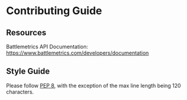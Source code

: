 # Contributing Guide

## Resources

Battlemetrics API Documentation: https://www.battlemetrics.com/developers/documentation

## Style Guide

Please follow [PEP 8][1], with the exception of the max line length being 120
characters.

[1]: https://peps.python.org/pep-0008/
